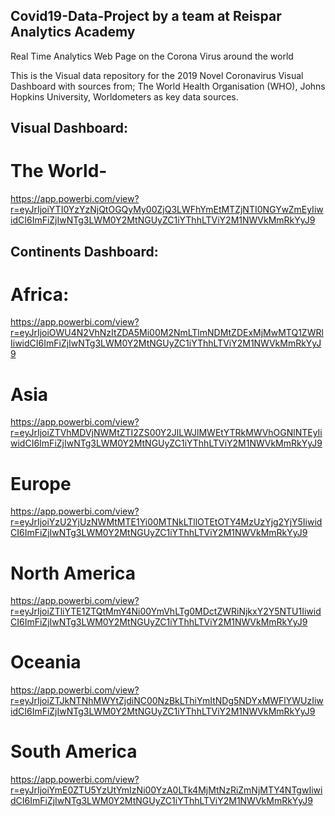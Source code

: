 ## Covid19-Data-Project by a team at Reispar Analytics Academy

Real Time Analytics Web Page on the Corona Virus around the world

This is the Visual data repository for the 2019 Novel Coronavirus Visual Dashboard with sources from; The World Health Organisation (WHO), Johns Hopkins University, Worldometers as key data sources.

## Visual Dashboard:

# The World- 
https://app.powerbi.com/view?r=eyJrIjoiYTI0YzYzNjQtOGQyMy00ZjQ3LWFhYmEtMTZjNTI0NGYwZmEyIiwidCI6ImFiZjIwNTg3LWM0Y2MtNGUyZC1iYThhLTViY2M1NWVkMmRkYyJ9

## Continents Dashboard:

# Africa:
https://app.powerbi.com/view?r=eyJrIjoiOWU4N2VhNzItZDA5Mi00M2NmLTlmNDMtZDExMjMwMTQ1ZWRlIiwidCI6ImFiZjIwNTg3LWM0Y2MtNGUyZC1iYThhLTViY2M1NWVkMmRkYyJ9

# Asia 
https://app.powerbi.com/view?r=eyJrIjoiZTVhMDVjNWMtZTI2ZS00Y2JlLWJlMWEtYTRkMWVhOGNlNTEyIiwidCI6ImFiZjIwNTg3LWM0Y2MtNGUyZC1iYThhLTViY2M1NWVkMmRkYyJ9 

# Europe
https://app.powerbi.com/view?r=eyJrIjoiYzU2YjUzNWMtMTE1Yi00MTNkLTllOTEtOTY4MzUzYjg2YjY5IiwidCI6ImFiZjIwNTg3LWM0Y2MtNGUyZC1iYThhLTViY2M1NWVkMmRkYyJ9

# North America
https://app.powerbi.com/view?r=eyJrIjoiZTliYTE1ZTQtMmY4Ni00YmVhLTg0MDctZWRiNjkxY2Y5NTU1IiwidCI6ImFiZjIwNTg3LWM0Y2MtNGUyZC1iYThhLTViY2M1NWVkMmRkYyJ9

# Oceania
https://app.powerbi.com/view?r=eyJrIjoiZTJkNTNhMWYtZjdiNC00NzBkLThiYmItNDg5NDYxMWFlYWUzIiwidCI6ImFiZjIwNTg3LWM0Y2MtNGUyZC1iYThhLTViY2M1NWVkMmRkYyJ9

# South America 
https://app.powerbi.com/view?r=eyJrIjoiYmE0ZTU5YzUtYmIzNi00YzA0LTk4MjMtNzRiZmNjMTY4NTgwIiwidCI6ImFiZjIwNTg3LWM0Y2MtNGUyZC1iYThhLTViY2M1NWVkMmRkYyJ9

